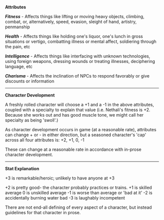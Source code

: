 **Attributes**

***Fitness*** - Affects things like lifting or moving heavy objects, climbing, combat, or, alternatively, speed, evasion, sleight of hand, artistry, penmanship

***Health*** - Affects things like holding one's liquor, one's lunch in gross situations or vertigo, combatting illness or mental affect, soldiering through the pain, etc

***Intelligence*** - Affects things like interfacing with unknown technologies, using foreign weapons, dressing wounds or treating illnesses, deciphering language, etc

***Charisma*** - Affects the inclination of NPCs to respond favorably or give discounts or information

-------------

**Character Development**

A freshly rolled character will choose a +1 and a -1 in the above attributes, coupled with a specialty to explain that value (i.e. Nethali's fitness is +2. Because she works out and has good muscle tone, we might call her specialty as being 'swoll'.)

As character development occurs in game (at a reasonable rate), attributes can change + or - in either direction, but a seasoned character's 'cap' across all four attributes is: +2, +1, 0, -1

These can change at a reasonable rate in accordance with in-prose character development.

-------------

**Stat Explanation**

+3 is remarkable/heroic; unlikely to have anyone at +3

+2 is pretty good- the character probably practices or trains.
+1 is skilled average
0 is unskilled average
-1 is worse than average or 'bad at it'
-2 is accidentally burning water bad
-3 is laughably incompetent

There are not end-all defining of every aspect of a character, but instead guidelines for that character in prose.
